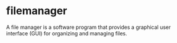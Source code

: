 # filemanager
A file manager is a software program that provides a graphical user interface (GUI) for organizing and managing files.
